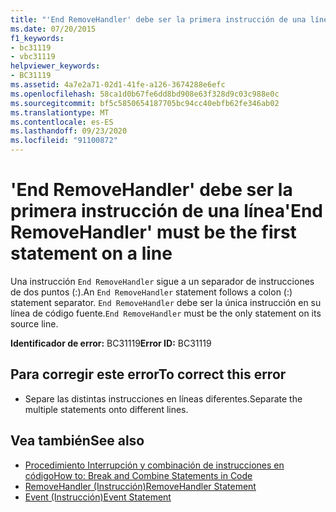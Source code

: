 ```yaml
---
title: "'End RemoveHandler' debe ser la primera instrucción de una línea"
ms.date: 07/20/2015
f1_keywords:
- bc31119
- vbc31119
helpviewer_keywords:
- BC31119
ms.assetid: 4a7e2a71-02d1-41fe-a126-3674288e6efc
ms.openlocfilehash: 58ca1d0b67fe6dd8bd908e63f328d9c03c988e0c
ms.sourcegitcommit: bf5c5850654187705bc94cc40ebfb62fe346ab02
ms.translationtype: MT
ms.contentlocale: es-ES
ms.lasthandoff: 09/23/2020
ms.locfileid: "91100872"
---
```

# <a name="end-removehandler-must-be-the-first-statement-on-a-line"></a><span data-ttu-id="a8327-102">'End RemoveHandler' debe ser la primera instrucción de una línea</span><span class="sxs-lookup"><span data-stu-id="a8327-102">'End RemoveHandler' must be the first statement on a line</span></span>

<span data-ttu-id="a8327-103">Una instrucción `End RemoveHandler` sigue a un separador de instrucciones de dos puntos (:).</span><span class="sxs-lookup"><span data-stu-id="a8327-103">An `End RemoveHandler` statement follows a colon (:) statement separator.</span></span> <span data-ttu-id="a8327-104">`End RemoveHandler` debe ser la única instrucción en su línea de código fuente.</span><span class="sxs-lookup"><span data-stu-id="a8327-104">`End RemoveHandler` must be the only statement on its source line.</span></span>  
  
 <span data-ttu-id="a8327-105">**Identificador de error:** BC31119</span><span class="sxs-lookup"><span data-stu-id="a8327-105">**Error ID:** BC31119</span></span>  
  
## <a name="to-correct-this-error"></a><span data-ttu-id="a8327-106">Para corregir este error</span><span class="sxs-lookup"><span data-stu-id="a8327-106">To correct this error</span></span>  
  
- <span data-ttu-id="a8327-107">Separe las distintas instrucciones en líneas diferentes.</span><span class="sxs-lookup"><span data-stu-id="a8327-107">Separate the multiple statements onto different lines.</span></span>  
  
## <a name="see-also"></a><span data-ttu-id="a8327-108">Vea también</span><span class="sxs-lookup"><span data-stu-id="a8327-108">See also</span></span>

- [<span data-ttu-id="a8327-109">Procedimiento Interrupción y combinación de instrucciones en código</span><span class="sxs-lookup"><span data-stu-id="a8327-109">How to: Break and Combine Statements in Code</span></span>](../programming-guide/program-structure/how-to-break-and-combine-statements-in-code.md)
- [<span data-ttu-id="a8327-110">RemoveHandler (Instrucción)</span><span class="sxs-lookup"><span data-stu-id="a8327-110">RemoveHandler Statement</span></span>](../language-reference/statements/removehandler-statement.md)
- [<span data-ttu-id="a8327-111">Event (Instrucción)</span><span class="sxs-lookup"><span data-stu-id="a8327-111">Event Statement</span></span>](../language-reference/statements/event-statement.md)
